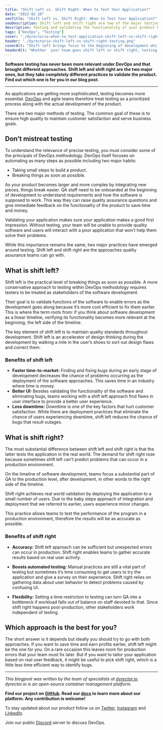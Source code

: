 ```yaml
---
title: "Shift Left vs. Shift Right: When to Test Your Application?" 
date: "2022-02-10"
seoTitle: "Shift Left vs. Shift Right: When to Test Your Application?"
seoDescription: Shift left and shift right are two of the major testing approaches the DevOps paradigm brought. But which one should you go with? Find out in our blog post.
description: Testing and validating the functionality of your product has become a significant part of software development. Two of the biggest mindsets of testing are shift left and shift right. But which one should you choose? Learn more about them to figure it out.
tags: ["DevOps", "Testing"]
cover: "./dyrectorio-when-to-test-application-shift-left-vs-shift-right.png"
header: "./dyrectorio-shift-left-vs-shift-right-testing.png"
coverAlt: "Shift left brings focus to the beginning of development while shift right tests functionality in production."
headerAlt: "Whether  your team goes shift left or shift right, testing can reduce costs of development significantly."
---
```


**Software testing has never been more relevant under DevOps and that brought different approaches. Shift left and shift right are the two major ones, but they take completely different practices to validate the product. Find out which one is for you in our blog post.**

---

As applications are getting more sophisticated, testing becomes more essential. [DevOps](https://blog.dyrector.io/2021-11-03-devops-differ/) and agile teams therefore treat testing as a prioritized process along with the actual development of the product.

There are two major methods of testing. The common goal of these is to ensure high quality to maintain customer satisfaction and serve business goals.

## Don’t mistreat testing

To understand the relevance of precise testing, you must consider some of the principals of DevOps methodology. DevOps itself focuses on automating as many steps as possible including two major habits:

- Taking small steps to build a product. 
- Breaking things as soon as possible. 

As your product becomes larger and more complex by integrating new pieces, things break easier. QA staff need to be onboarded at the beginning of development to understand requirements and how the software is supposed to work. This way they can raise quality assurance questions and give immediate feedback on the functionality of the product to save time and money. 

Validating your application makes sure your application makes a good first impression. Without testing, your team will be unable to provide quality software and users will interact with a poor application that won’t help them solve their problems. 

While this importance remains the same, two major practices have emerged around testing. Shift left and shift right are the approaches quality assurance teams can go with. 

## What is shift left? 

Shift left is the practical level of breaking things as soon as possible. A more conservative approach to testing within DevOps methodology requires testers to be treated as stakeholders of the software development. 

Their goal is to validate functions of the software to enable errors as the development goes along because it’s more cost efficient to fix them earlier. This is where the term roots from: if you think about software development as a linear timeline, verifying its functionality becomes more relevant at the beginning, the left side of the timeline. 

The key element of shift left is to maintain quality standards throughout development. Shift left is an accelerator of design thinking during the development by walking a mile in the user’s shoes to sort out design flaws and correct them. 

### Benefits of shift left 

- **Faster time-to-market:** Finding and fixing bugs during an early stage of development decreases the chance of problems occurring as the deployment of the software approaches. This saves time in an industry where time is money. 
- **Better UI:** Besides validating the functionality of the software and eliminating bugs, teams working with a shift left approach find flaws in user interface to provide a better user experience. 
- **Less downtime:** Downtime is one of the key factors that hurt customer satisfaction. While there are deployment practices that eliminate the chance of users experiencing downtime, shift left reduces the chance of bugs that result outages. 

## What is shift right? 

The most substantial difference between shift left and shift right is that the latter tests the application in the real world. The demand for shift right rose because sometimes shift left can’t predict problems that can occur in a production environment. 

On the timeline of software development, teams focus a substantial part of QA to the production level, after development, in other words to the right side of the timeline. 

Shift right achieves real world validation by deploying the application to a small number of users. Due to the baby steps approach of integration and deployment that we referred to earlier, users experience minor changes. 

This practice allows teams to test the performance of the program in a production environment, therefore the results will be as accurate as possible. 

### Benefits of shift right 

- **Accuracy:** Shift left approach can be sufficient but unexpected errors can occur in production. Shift right enables teams to gather accurate results based on real user activity. 

- **Boosts automated testing:** Manual practices are still a vital part of testing but sometimes it’s time consuming to get users to try the application and give a survey on their experience. Shift right relies on gathering data about user behavior to detect problems caused by confusing UI. 

- **Flexibility:** Setting a time restriction to testing can turn QA into a bottleneck if workload falls out of balance on staff devoted to that. Since shift right happens post-production, other stakeholders work independent of testing. 

## Which approach is the best for you? 

The short answer is it depends but ideally you should try to go with both approaches. If you want to save time and earn profits earlier, shift left might be the one for you. On a rare occasion this leaves room for production errors that your team must fix later. But if you want to tailor your application based on real user feedback, it might be useful to pick shift right, which is a little less time efficient way to identify bugs.

---

_This blogpost was written by the team of specialists at [dyrector.io](https://dyrector.io). dyrector.io is an open-source container management platform._

**Find our project on [GitHub](https://github.com/dyrector-io/dyrectorio/). Read our [docs](https://docs.dyrector.io/) to learn more about our platform. Any contribution is welcome!**

To stay updated about our product follow us on [Twitter](https://twitter.com/dyrectorio), [Instagram](https://www.instagram.com/dyrectorio/) and [LinkedIn](https://www.linkedin.com/company/dyrectorio/).

Join our public [Discord](https://discord.gg/hMyT9cbYFD) server to discuss DevOps.